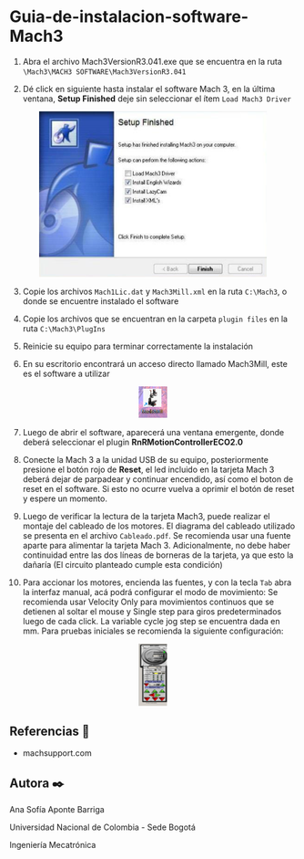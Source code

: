 # Guia-de-instalacion-software-Mach3


1. Abra el archivo Mach3VersionR3.041.exe que se encuentra en la ruta ```\Mach3\MACH3 SOFTWARE\Mach3VersionR3.041```

2. Dé click en siguiente hasta instalar el software Mach 3, en la última ventana, **Setup Finished** deje sin seleccionar el ítem ```Load Mach3 Driver```

<p align="center"><img width="400" src="https://github.com/sofiaponteb/Guia-de-instalacion-software-Mach3/blob/main/img/1%20setup%20finished.png"></p>

3. Copie los archivos ```Mach1Lic.dat``` y ```Mach3Mill.xml``` en la ruta ```C:\Mach3```, o donde se encuentre instalado el software

4. Copie los archivos que se encuentran en la carpeta ```plugin files``` en la ruta ```C:\Mach3\PlugIns```

5. Reinicie su equipo para terminar correctamente la instalación

6. En su escritorio encontrará un acceso directo llamado Mach3Mill, este es el software a utilizar

<p align="center"><img width="50" src="https://github.com/sofiaponteb/Guia-de-instalacion-software-Mach3/blob/main/img/2%20acceso.png"></p>

7. Luego de abrir el software, aparecerá una ventana emergente, donde deberá seleccionar el plugin **RnRMotionControllerECO2.0**

8. Conecte la Mach 3 a la unidad USB de su equipo, posteriormente presione el botón rojo de **Reset**, el led incluido en la tarjeta Mach 3 deberá dejar de parpadear y continuar encendido, así como el boton de reset en el software. Si esto no ocurre vuelva a oprimir el botón de reset y espere un momento. 

9. Luego de verificar la lectura de la tarjeta Mach3, puede realizar el montaje del cableado de los motores. El diagrama del cableado utilizado se presenta en el archivo ```Cableado.pdf```. Se recomienda usar una fuente aparte para alimentar la tarjeta Mach 3. Adicionalmente, no debe haber continuidad entre las dos líneas de borneras de la tarjeta, ya que esto la dañaría (El circuito planteado cumple esta condición)

10. Para accionar los motores, encienda las fuentes, y con la tecla ```Tab``` abra la interfaz manual, acá podrá configurar el modo de movimiento: Se recomienda usar Velocity Only para movimientos continuos que se detienen al soltar el mouse y Single step para giros predeterminados luego de cada click. La variable cycle jog step se encuentra dada en mm. Para pruebas iniciales se recomienda la siguiente configuración:


<p align="center"><img width="50" src="https://github.com/sofiaponteb/Guia-de-instalacion-software-Mach3/blob/main/img/3%20software.png"></p>





## Referencias :open_book:
- machsupport.com


## Autora :black_nib:
Ana Sofía Aponte Barriga

Universidad Nacional de Colombia - Sede Bogotá

Ingeniería Mecatrónica
